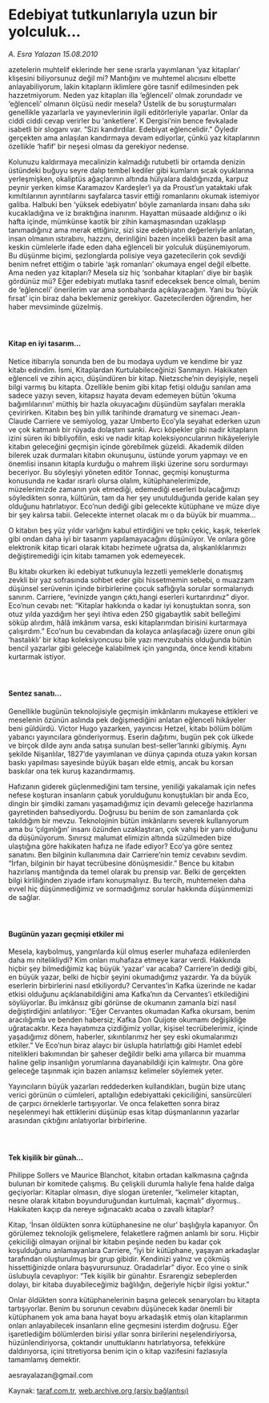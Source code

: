 # Edebiyat tutkunlarıyla uzun bir yolculuk...

*A. Esra Yalazan 15.08.2010*

<div class="yazi"><p>azetelerin muhtelif eklerinde her sene ısrarla yayımlanan ‘yaz kitapları’ klişesini biliyorsunuz değil mi? Mantığını ve muhtemel alıcısını elbette anlayabiliyorum, lakin kitapların iklimlere göre tasnif edilmesinden pek hazzetmiyorum. Neden yaz kitapları illa ‘eğlenceli’ olmak zorundadır ve ‘eğlenceli’ olmanın ölçüsü nedir mesela? Üstelik de bu soruşturmaları genellikle yazarlarla ve yayınevlerinin ilgili editörleriyle yaparlar. Onlar da ciddi ciddi cevap verirler bu ‘anketlere’. K Dergisi‘nin bence fevkalade isabetli bir sloganı var. “Sizi kandırdılar. Edebiyat eğlencelidir.” Öyledir gerçekten ama anlaşılan kandırmaya devam ediyorlar, çünkü yaz kitaplarının özellikle ‘hafif’ bir neşesi olması da gerekiyor nedense.</p>
<p>Kolunuzu kaldırmaya mecalinizin kalmadığı rutubetli bir ortamda denizin üstündeki buğuyu seyre dalıp tembel kediler gibi kumların sıcak oyuklarına yerleşmişken, okaliptüs ağaçlarının altında hülyalara daldığınızda, karpuz peynir yerken kimse Karamazov Kardeşler‘i ya da Proust’un yataktaki ufak kımıltılarının ayrıntılarını sayfalarca tasvir ettiği romanlarını okumak istemiyor galiba. Halbuki ben ‘yüksek edebiyatın’ böyle zamanlarda insanı daha sıkı kucakladığına ve iz bıraktığına inanırım. Hayattan müsaade aldığınız o iki hafta içinde, mümkünse kaotik bir zihin kamaşmasından uzaklaşıp tanımadığınız ama merak ettiğiniz, sizi size edebiyatın değerleriyle anlatan, insan olmanın ıstırabını, hazzını, derinliğini bazen incelikli bazen basit ama keskin cümlelerle ifade eden daha eğlenceli bir yolculuk düşünemiyorum. Bu düşünme biçimi, şezlonglarda polisiye veya gazetecilerin çok sevdiği benim nefret ettiğim o tabirle ‘aşk romanları’ okumaya engel değil elbette. Ama neden yaz kitapları? Mesela siz hiç ‘sonbahar kitapları’ diye bir başlık gördünüz mü? Eğer edebiyatı mutlaka tasnif edeceksek bence olmalı, benim de ‘eğlenceli’ önerilerim var ama sonbaharda açıklayacağım. Yani bu ‘büyük fırsat’ için biraz daha beklemeniz gerekiyor. Gazetecilerden öğrendim, her haber mevsiminde güzelmiş.</p>
<h4> </h4>
<h4>Kitap en iyi tasarım...</h4>
<p>Netice itibarıyla sonunda ben de bu modaya uydum ve kendime bir yaz kitabı edindim. İsmi, Kitaplardan Kurtulabileceğinizi Sanmayın. Hakikaten eğlenceli ve zihin açıcı, düşündüren bir kitap. Nietzsche’nin deyişiyle, neşeli bilgi varmış bu kitapta. Özellikle benim gibi kitap fetişi olduğu sanılan ama sadece yazıyı seven, kitapsız hayata devam edemeyen bütün ‘okuma bağımlılarının’ müthiş bir hazla okuyacağını düşündüm sayfaları merakla çevirirken. Kitabın beş bin yıllık tarihinde dramaturg ve sinemacı Jean-Claude Carriere ve semiyolog, yazar Umberto Eco’yla seyahat ederken uzun ve çok katmanlı bir rüyada dolaştım sanki. Avcı köpekler gibi nadir kitapların izini süren iki bibliyofilin, eski ve nadir kitap koleksiyoncularının hikâyeleriyle kitabın geleceğini geçmişin içinde görebilmek güzeldi. Akademik dilden bilerek uzak durmaları kitabın okunuşunu, üstünde yorum yapmayı ve en önemlisi insanın kitapla kurduğu o mahrem ilişki üzerine soru sordurmayı beceriyor. Bu söyleşiyi yöneten editör Tonnac, geçmişi konuşturma konusunda ne kadar ısrarlı olursa olalım, kütüphanelerimizde, müzelerimizde zamanın yok etmediği, edemediği eserleri bulacağımızı söyledikten sonra, kültürün, tam da her şey unutulduğunda geride kalan şey olduğunu hatırlatıyor. Eco’nun dediği gibi gelecekte kütüphane ve müze diye bir şey kalırsa tabii. Gelecekte internet olacak mı o da büyük bir muamma...</p>
<p>O kitabın beş yüz yıldır varlığını kabul ettirdiğini ve tıpkı çekiç, kaşık, tekerlek gibi ondan daha iyi bir tasarım yapılamayacağını düşünüyor. Ve onlara göre elektronik kitap ticari olarak kitabı hezimete uğratsa da, alışkanlıklarımızı değiştiremediği için kitabı tamamen yok edemeyecek.</p>
<p>Bu kitabı okurken iki edebiyat tutkunuyla lezzetli yemeklerle donatışmış zevkli bir yaz sofrasında sohbet eder gibi hissetmemin sebebi, o muazzam düşünsel serüvenin içinde birbirlerine çocuk saflığıyla sorular sormalarıydı sanırım. Carriere, “evinizde yangın çıktı,hangi eserleri kurtarırdınız” diyor. Eco’nun cevabı net: “Kitaplar hakkında o kadar iyi konuştuktan sonra, son otuz yılda yazdığım her şeyi ihtiva eden 250 gigabaytlık sabit belleğimi söküp alırdım, hâlâ imkânım varsa, eski kitaplarımdan birisini kurtarmaya çalışırdım.” Eco’nun bu cevabından da kolayca anlaşılacağı üzere onun gibi ‘hastalıklı’ bir kitap koleksiyoncusu bile yazı mevzubahis olduğunda bütün bencil yazarlar gibi geleceğe kalabilmek için yangında, önce kendi kitabını kurtarmak istiyor.</p>
<h4> </h4>
<h4>Sentez sanatı...</h4>
<p>Genellikle bugünün teknolojisiyle geçmişin imkânlarını mukayese ettikleri ve meselenin özünün aslında pek değişmediğini anlatan eğlenceli hikâyeler beni güldürdü. Victor Hugo yazarken, yayıncısı Hetzel, kitabı bölüm bölüm yabancı yayıncılara gönderiyormuş. Eserin dağıtımı, bugün pek çok ülkede ve birçok dilde aynı anda satışa sunulan best-seller’larınki gibiymiş. Aynı şekilde Nişanlılar, 1827’de yayımlanan ve dünya çapında otuza yakın korsan baskı yapılması sayesinde büyük başarı elde etmiş, ancak bu korsan baskılar ona tek kuruş kazandırmamış.</p>
<p>Hafızanın giderek güçlenmediğini tam tersine, yeniliği yakalamak için nefes nefese koşturan insanların çabuk yorulduğunu konuştukları bir anda Eco, dingin bir şimdiki zamanı yaşamadığımız için devamlı geleceğe hazırlanma gayretinden bahsediyordu. Doğrusu bu benim de son zamanlarda çok takıldığım bir mevzu. Teknolojinin bütün imkânlarını severek kullanıyorum ama bu ‘çılgınlığın’ insanı özünden uzaklaştıran, çok vahşi bir yanı olduğunu da düşünüyorum. Sınırsız malumat elimizin altında süzülmeden bize ulaştığına göre hakikaten hafıza ne ifade ediyor? Eco’ya göre sentez sanatını. Ben bilginin kullanımına dair Carriere’nin temiz cevabını sevdim. “İrfan, bilginin bir hayat tecrübesine dönüşmesidir.” Bence bu kitabın hazırlanış mantığında da temel olarak bu prensip var. Belki de gerçekten bilgi kirliliğinden ziyade irfanı konuşmalıyız. Bu tercih, muhtemelen daha evvel hiç düşünmediğimiz ve sormadığımız sorular hakkında düşünmemizi de sağlar.</p>
<h4> </h4>
<h4>Bugünün yazarı geçmişi etkiler mi</h4>
<p>Mesela, kaybolmuş, yangınlarda kül olmuş eserler muhafaza edilenlerden daha mı nitelikliydi? Kim onları muhafaza etmeye karar verdi. Hakkında hiçbir şey bilmediğimiz kaç büyük ‘yazar’ var acaba? Carriere’in dediği gibi, en büyük yazar, belki de hiçbir şeyini okumadığımız yazardır. Ya da büyük eserlerin birbirlerini nasıl etkiliyordu? Cervantes’in Kafka üzerinde ne kadar etkisi olduğunu açıklanabildiğini ama Kafka’nın da Cervantes’i etkilediğini söylüyorlar. Bu imkânsız gibi görünse de okumanın zamanla bizi nasıl değiştirdiğini anlatılıyor: “Eğer Cervantes okumadan Kafka okursam, benim aracılığımla ve benden habersiz; Kafka Don Quijote okumamı değişikliğe uğratacaktır. Keza hayatımıza çizdiğimiz yollar, kişisel tecrübelerimiz, içinde yaşadığımız dönem, haberler, sıkıntılarımız her şey eski okumalarımızı etkiler.” Ve Eco’nun biraz alaycı bir üslupla hatırlattığı gibi Hamlet edebî nitelikleri bakımından bir şaheser değildir belki ama yıllarca bir muamma haline gelip insanlığın yorumlarına dayanabildiği için kalmıştır. Ona göre geleceğe taşınmak için bazen anlamsız kelimeler söylemek yeter.</p>
<p>Yayıncıların büyük yazarları reddederken kullandıkları, bugün bize utanç verici görünün o cümleleri, aptallığın edebiyattaki çekiciliğini, sansürcüleri de çarpıcı örneklerle tartışıyorlar. Ve onca felaketten sonra biraz neşelenmeyi hak ettiklerini düşünüp esas kitap düşmanlarının yazarlar arasından çıktığını anlatıyorlar birbirlerine.</p>
<h4> </h4>
<h4>Tek kişilik bir günah...</h4>
<p>Philippe Sollers ve Maurice Blanchot, kitabın ortadan kalkmasına çağrıda bulunan bir komitede çalışmış. Bu çelişkili durumla haliyle fena halde dalga geçiyorlar: Kitaplar olmasın, diye slogan üretenler, “kelimeler kitaptan, nesne olarak kitabın boyunduruğundan kurtulmalı, kaçmalı” diyormuş.. Hakikaten kaçıp da nereye sığınacaktı acaba o zavallı kitaplar?</p>
<p>Kitap, ‘İnsan öldükten sonra kütüphanesine ne olur’ başlığıyla kapanıyor. Ön görülemez teknolojik gelişmelere, felaketlere rağmen anlamlı bir soru. Hiçbir çekiciliği olmayan orijinal bir kitabın peşinde neden bu kadar çok koşulduğunu anlamayanlara Carriere, “iyi bir kütüphane, yaşayan arkadaşlar tarafından oluşturulmuş bir grup gibidir. Kendinizi yalnız ve çökmüş hissettiğinizde onlara başvurursunuz. Oradadırlar” diyor. Eco yine o sinik üslubuyla cevaplıyor: “Tek kişilik bir günahtır. Esrarengiz sebeplerden dolayı, bir kitaba duyabileceğimiz bağlılığın, değeriyle hiçbir ilgisi yoktur.”</p>
<p>Onlar öldükten sonra kütüphanelerinin başına gelecek senaryoları bu kitapta tartışıyorlar. Benim bu sorunun cevabını düşünecek kadar önemli bir kütüphanem yok ama bana hayat boyu arkadaşlık etmiş olan kitaplarımın onları anlayabilecek insanların eline geçmesini isterdim doğrusu. Eğer işaretlediğim bölümlerden birisi yıllar sonra birilerini neşelendiriyorsa, hüzünlendiriyorsa, çoktandır unuttuklarını hatırlatıyorsa, tefekküre daldırıyorsa, içini titretiyorsa benim için o kitap vazifesini fazlasıyla tamamlamış demektir.</p>
<p>aesrayalazan@gmail.com</p></div>

Kaynak: [taraf.com.tr](http://www.taraf.com.tr:80/a-esra-yalazan/makale-edebiyat-tutkunlariyla-uzun-bir-yolculuk.htm), [web.archive.org (arşiv bağlantısı)](http://web.archive.org/web/20100822002051/http://www.taraf.com.tr:80/a-esra-yalazan/makale-edebiyat-tutkunlariyla-uzun-bir-yolculuk.htm)
